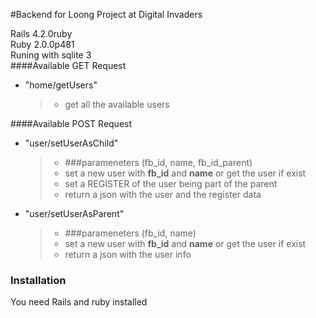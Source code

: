 #Backend for Loong Project at Digital Invaders

Rails 4.2.0ruby  
Ruby 2.0.0p481  
Runing with sqlite 3  
####Available GET Request
* "home/getUsers"
  > * get all the  available users

####Available POST Request
* "user/setUserAsChild"  
    > * ###parameneters (fb_id, name, fb_id_parent)
    > * set a new user with **fb_id** and **name** or get the user if exist  
    > * set a REGISTER of the user being part of the parent 
    > * return a json with the user and the register data
* "user/setUserAsParent"
    > * ###parameneters (fb_id, name)  
    > * set a new user with **fb_id** and **name** or get the user if exist   
    > * return a json with the user info  

### Installation

You need Rails and ruby installed